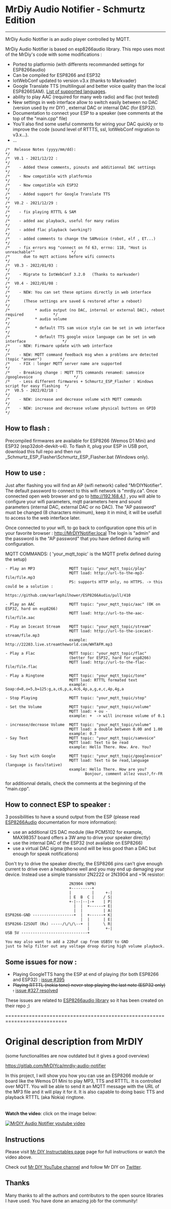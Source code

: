 # MrDiy Audio Notifier - Schmurtz Edition
 ----
  MrDiy Audio Notifier is an audio player controlled by MQTT.

  MrDiy Audio Notifier is based on esp8266audio library. This repo uses most of the MrDiy's code with some modifications :

- Ported to platformio (with differents recommanded settings for ESP8266audio)
- Can be compiled for ESP8266 and ESP32
- IotWebConf updated to version v3.x (thanks to Markvader)
- Google Translate TTS (multilingual and better voice quality than the local ESP8266SAM). [List of supported languages](https://github.com/florabtw/google-translate-tts/blob/master/src/voices.js).
- ability to play AAC (required for many web radio) and flac (not tested)
- New settings in web interface allow to switch easily between no DAC (version used by mr DIY) , external DAC or internal DAC (for ESP32).
- Documentation to connect your ESP to a speaker (see comments at the top of the "main.cpp" file)
- You’ll also find some useful comments for wiring your DAC quickly or to improve the code (sound level of RTTTS, ssl, IotWebConf migration to v3.x...).
- ...

```
/*  Release Notes (yyyy/mm/dd):                                                             */
/*  V0.1 - 2021/12/22 :                                                                     */
/*    - Added these comments, pinouts and additionnal DAC settings                          */
/*    - Now compatible with platformio                                                      */
/*    - Now compatible wih ESP32                                                            */
/*    - Added support for Google Translate TTS                                              */
/*  V0.2 - 2021/12/29 :                                                                     */
/*    - fix playing RTTTL & SAM                                                             */
/*    - added aac playback, useful for many radios                                          */
/*    - added flac playback (working?)                                                      */
/*    - added comments to change the SAMvoice (robot, elf , ET...)                          */
/*    - fix errors msg "connect on fd 63, errno: 118, "Host is unreachable""                */
/*      due to mqtt actions before wifi connects                                            */
/*  V0.3 - 2022/01/03 :                                                                     */
/*    - Migrate to IotWebConf 3.2.0   (Thanks to markvader)                                 */
/*  V0.4 - 2022/01/08 :                                                                     */
/*    - NEW: You can set these options directly in web interface                            */
/*      (These settings are saved & restored after a reboot)                                */
/*           * audio output (no DAC, internal or external DAC), reboot required             */
/*           * audio volume                                                                 */
/*           * default TTS sam voice style can be set in web interface                      */
/*           * default TTS google voice language can be set in web interface                */
/*    - NEW: Firmware update with web interface                                             */
/*    - NEW: MQTT command feedback msg when a problems are detected (topic "answer")        */
/*    - FIX : longer MQTT server name are supported                                         */
/*    - Breaking change : MQTT TTS commands renamed: samvoice /googlevoice                  */
/*    - Less different firmwares + Schmurtz_ESP_Flasher : Windows script for easy flashing  */
/*  V0.5 - 2022/02/18 :                                                                     */
/*    - NEW: increase and decrease volume with MQTT commands                                */
/*    - NEW: increase and decrease volume physical buttons on GPIO                          */
```

 How to flash :
 ----
Precompiled firmwares are available for ESP8266 (Wemos D1 Mini) and ESP32 (esp32doit-devkit-v4).
To flash it, plug your ESP in USB port, download this full repo and then run _Schmurtz_ESP_Flasher\Schmurtz_ESP_Flasher.bat (Windows only).



 How to use :
 ----
 Just after flashing you will find an AP (wifi network) called "MrDIYNotifier".
 The default password to connect to this wifi network is "mrdiy.ca".
 Once connected open web browser and go to http://192.168.4.1 , you will able to configure your wifi parameters, mqtt parameters here and sound parameters (internal DAC, external DAC or no DAC).
 The "AP password" must be changed (8 characters minimum), keep it in mind, it will be usefull to access to the web interface later.
 
 Once connected to your wifi, to go back to configuration opne this url in your favorite browser : http://MrDIYNotifier.local
 The login is "admin" and the password is the "AP password" that you have defined during wifi configuration.

 


 MQTT COMMANDS:  ( 'your_mqtt_topic' is the MQTT prefix defined during the setup)

    - Play an MP3               MQTT topic: "your_mqtt_topic/play"
                                MQTT load: http://url-to-the-mp3-file/file.mp3
                                PS: supports HTTP only, no HTTPS. -> this could be a solution :
                                https://github.com/earlephilhower/ESP8266Audio/pull/410

    - Play an AAC               MQTT topic: "your_mqtt_topic/aac" (OK on ESP32, hard on esp8266)
                                MQTT load: http://url-to-the-aac-file/file.aac

    - Play an Icecast Stream    MQTT topic: "your_mqtt_topic/stream"
                                MQTT load: http://url-to-the-icecast-stream/file.mp3
                                example: http://22203.live.streamtheworld.com/WHTAFM.mp3

    - Play a Flac               MQTT topic: "your_mqtt_topic/flac"  
                                (better for ESP32, hard for esp8266)
                                MQTT load: http://url-to-the-flac-file/file.flac

    - Play a Ringtone           MQTT topic: "your_mqtt_topic/tone"
                                MQTT load: RTTTL formated text
                                example: Soap:d=8,o=5,b=125:g,a,c6,p,a,4c6,4p,a,g,e,c,4p,4g,a

    - Stop Playing              MQTT topic: "your_mqtt_topic/stop"

    - Set the Volume            MQTT topic: "your_mqtt_topic/volume"
                                MQTT load: + ou -
                                example: +  -> will increase volume of 0.1
							  
    - increase/decrease Volume  MQTT topic: "your_mqtt_topic/volume"
                                MQTT load: a double between 0.00 and 1.00
                                example: 0.7
    - Say Text                  MQTT topic: "your_mqtt_topic/samvoice"
                                MQTT load: Text to be read
                                example: Hello There. How. Are. You?

    - Say Text with Google      MQTT topic: "your_mqtt_topic/googlevoice"
                                MQTT load: Text to be read,language  (language is facultative)
                                example: Hello There. How are you?
                                       Bonjour, comment allez vous?,fr-FR
                              
for additionnal details, check the comments at the beginning of the "main.cpp".

 How to connect ESP to speaker :
 ----
3 possibilities to have a sound output from the ESP (please read [ESP8266Audio](https://github.com/earlephilhower/ESP8266Audio) documentation for more information): 
- use an additional I2S DAC module (like PCM5102 for example, MAX98357 board offers a 3W amp to drive your speaker directly)
- use the internal DAC of the ESP32 (not available on ESP8266)
- use a virtual DAC sigma (the sound will be less good than a DAC but enough for speak notifications)

Don't try to drive the speaker directly, the ESP8266 pins can't give enough current to drive even a headphone well and you may end up damaging your device. Instead use a simple transistor 2N2222 or 2N3904 and ~1K resistor:

```
                            2N3904 (NPN)
                            +---------+
                            |         |     +-|
                            | E  B  C |    / S|
                            +-|--|--|-+    | P|
                              |  |  +------+ E|
                              |  |         | A|
ESP8266-GND ------------------+  |  +------+ K| 
                                 |  |      | E|
ESP8266-I2SOUT (Rx) -----/\/\/\--+  |      \ R|
                                    |       +-|
USB 5V -----------------------------+

You may also want to add a 220uF cap from USB5V to GND 
just to help filter out any voltage droop during high volume playback.
```

 Some issues for now :
 ----
 - Playing GoogleTTS hang the ESP at end of playing (for both ESP8266 and ESP32) : [issue #395](https://github.com/earlephilhower/ESP8266Audio/issues/395)
 - <strike>Playing RTTTL (nokia tone) never stop playing the last note (ESP32 only) :</strike> [issue #327 resolved](https://github.com/earlephilhower/ESP8266Audio/issues/327)
 
 These issues are related to [ESP8266audio library](https://github.com/earlephilhower/ESP8266Audio) so it has been created on their repo ;)
 
 
 
 
 
 ===========================================================================
 #  Original description from MrDIY 
 
 (some functionalities are now outdated but it gives a good overview)
 
 https://gitlab.com/MrDIYca/mrdiy-audio-notifier

In this project, I will show you how you can use an ESP8266 module or board like the Wemos D1 Mini to play MP3, TTS and RTTTL. It is controlled over MQTT. You will be able to send it an MQTT message with the URL of the MP3 file and it will play it for it. It is also capable to doing basic TTS and playback RTTTL (aka Nokia) ringtone.
<br><br><br>
**Watch the video**: click on the image below:

[![MrDIY Audio Notifier youtube video](https://img.youtube.com/vi/SPa9SMyPU58/0.jpg)](https://www.youtube.com/watch?v=SPa9SMyPU58)


## Instructions

Please visit <a href="https://www.instructables.com/id/MQTT-Audio-Notifier-for-ESP8266-Play-MP3-TTS-RTTL">Mr DIY Instructables page</a> page for full instructions or watch the video above.

<p>Check out <a href="https://www.youtube.com/channel/UCtfYdcn8F8wfRA2BXp2FPtg">Mr DIY YouTube channel</a>  and follow Mr DIY on <a href="https://twitter.com/MrDIYca">Twitter</a>.

## Thanks
Many thanks to all the authors and contributors to the open source libraries I have used. You have done an amazing job for the community!

